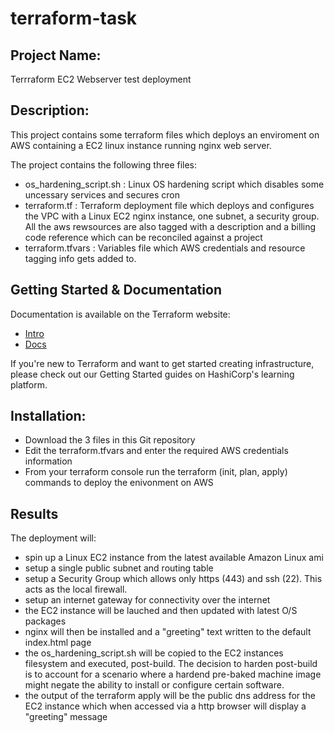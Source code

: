 # terraform-task

Project Name:
------------------------------------------------------------------------------------------------------------------------------------
Terrraform EC2 Webserver test deployment


Description:
------------------------------------------------------------------------------------------------------------------------------------
This project contains some terraform files which deploys an enviroment on AWS containing a EC2 linux instance running nginx web server.


The project contains the following three files:

- os_hardening_script.sh : Linux OS hardening script which disables some uncessary services and secures cron
- terraform.tf           : Terraform deployment file which deploys and configures the VPC with a Linux EC2 nginx instance, one subnet, a security group. All the aws rewsources are also tagged with a description and a billing code reference which can be reconciled against a project 
- terraform.tfvars      : Variables file which AWS credentials and resource tagging info gets added to.


Getting Started & Documentation
------------------------------------------------------------------------------------------------------------------------------------
Documentation is available on the Terraform website:

- [Intro](https://www.terraform.io/intro/index.html)
- [Docs](https://www.terraform.io/docs/index.html)


If you're new to Terraform and want to get started creating infrastructure, please check out our Getting Started guides on HashiCorp's learning platform. 

Installation:
-------------------------------------------------------------------------------------------------------------------------------------
- Download the 3 files in this Git repository
- Edit the terraform.tfvars and enter the required AWS credentials information
- From your terraform console run the terraform  (init, plan, apply) commands to deploy the enivonment on AWS




Results
-------------------------------------------------------------------------------------------------------------------------------------
The deployment will:
- spin up a Linux EC2 instance from the latest available Amazon Linux ami
- setup a single public subnet and routing table
- setup a Security Group which allows only https (443) and ssh (22).  This acts as the local firewall.
- setup an internet gateway for connectivity over the internet
- the EC2 instance will be lauched and then updated with latest O/S packages
- nginx will then be installed and a "greeting" text written to the default index.html page
- the os_hardening_script.sh will be copied to the EC2 instances filesystem and executed, post-build. The decision to harden post-build is to account for a scenario where a hardend pre-baked machine image might negate the ability to install or configure certain software.
- the output of the terraform apply will be the public dns address for the EC2 instance which when accessed via a http browser will display a "greeting" message




